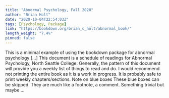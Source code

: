 ```yaml
---
title: "Abnormal Psychology, Fall 2020"
author: "Brian Holt"
date: "2020-10-04T22:54:03Z"
tags: [Psychology, Package]
link: "https://bookdown.org/brian_c_holt/abnormal_book/"
length_weight: "7.4%"
pinned: false
---
```


This is a minimal example of using the bookdown package for abnormal psychology [...] This document is a schedule of readings for Abnormal Psychology, North Seattle College. Generally, the pattern of this document will provide you a weekly list of things to read and do. I would recommend not printing the entire book as it is a work in progress. It is probably safe to print weekly chapters/sections. Note on blue boxes These blue boxes can be skipped. They are much like a footnote, a comment. Something trivial but maybe ...
